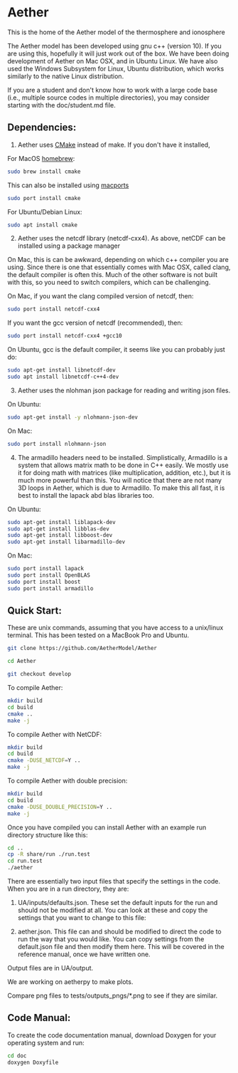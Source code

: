 # Aether
This is the home of the Aether model of the thermosphere and ionosphere

The Aether model has been developed using gnu c++ (version 10). If
you are using this, hopefully it will just work out of the box. We have 
been doing development of Aether on Mac OSX, and in Ubuntu Linux.  We have 
also used the Windows Subsystem for Linux, Ubuntu distribution, which 
works similarly to the native Linux distribution.

If you are a student and don't know how to work with a large code base
(i.e., multiple source codes in multiple directories), you may consider
starting with the doc/student.md file.

## Dependencies:

1. Aether uses [CMake](https://cmake.org/) instead of make. If you don't have it installed,

For MacOS [homebrew](https://formulae.brew.sh/formula/cmake):
```bash
sudo brew install cmake
```

This can also be installed using [macports](https://www.macports.org/)
```bash
sudo port install cmake
```

For Ubuntu/Debian Linux:
```bash
sudo apt install cmake
```

2. Aether uses the netcdf library (netcdf-cxx4). As above, netCDF can be installed using a package manager

On Mac, this is can be awkward, depending on which c++ compiler you are using. Since there is one that essentially comes with Mac OSX, called clang, the default compiler is often this.  Much of the other software is not built with this, so you need to switch compilers, which can be challenging.  

On Mac, if you want the clang compiled version of netcdf, then:
```bash
sudo port install netcdf-cxx4
```

If you want the gcc version of netcdf (recommended), then:
```bash
sudo port install netcdf-cxx4 +gcc10
```

On Ubuntu, gcc is the default compiler, it seems like you can probably just do:
```bash
sudo apt-get install libnetcdf-dev
sudo apt install libnetcdf-c++4-dev
```

3. Aether uses the nlohman json package for reading and writing json files.

On Ubuntu:

```bash
sudo apt-get install -y nlohmann-json-dev
```

On Mac:

```bash
sudo port install nlohmann-json 
```

4. The armadillo headers need to be installed. Simplistically, Armadillo is a system that allows matrix math to be done in C++ easily. We mostly use it for doing math with matrices (like multiplication, addition, etc.), but it is much more powerful than this.  You will notice that there are not many 3D loops in Aether, which is due to Armadillo.  To make this all fast, it is best to install the lapack abd blas libraries too.

On Ubuntu:

```bash
sudo apt-get install liblapack-dev
sudo apt-get install libblas-dev
sudo apt-get install libboost-dev
sudo apt-get install libarmadillo-dev
```

On Mac:

```bash
sudo port install lapack
sudo port install OpenBLAS
sudo port install boost
sudo port install armadillo
 ```

## Quick Start:

These are unix commands, assuming that you have access to a unix/linux
terminal. This has been tested on a MacBook Pro and Ubuntu.

```bash
git clone https://github.com/AetherModel/Aether
```

```bash
cd Aether
```

```bash
git checkout develop
```

To compile Aether:
```bash
mkdir build
cd build
cmake ..
make -j
```

To compile Aether with NetCDF:
```bash
mkdir build
cd build
cmake -DUSE_NETCDF=Y ..
make -j
```

To compile Aether with double precision:
```bash
mkdir build
cd build
cmake -DUSE_DOUBLE_PRECISION=Y ..
make -j
```

Once you have compiled you can install Aether with an example run directory
structure like this:

```bash
cd ..
cp -R share/run ./run.test
cd run.test
./aether
```

There are essentially two input files that specify the settings in the code.  When you are in a run directory, they are:

1. UA/inputs/defaults.json.  These set the default inputs for the run
and should not be modified at all.  You can look at these and copy the
settings that you want to change to this file:

2. aether.json.  This file can and should be modified to direct the
code to run the way that you would like.  You can copy settings from
the default.json file and then modify them here. This will be covered
in the reference manual, once we have written one.

Output files are in UA/output.

We are working on aetherpy to make plots.

Compare png files to tests/outputs_pngs/*.png to see if they are similar.

## Code Manual:

To create the code documentation manual, download Doxygen for your operating
system and run:

```bash
cd doc
doxygen Doxyfile
```
